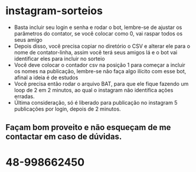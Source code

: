 # instagram-sorteios
- Basta incluir seu login e senha e rodar o bot, lembre-se de ajustar os parâmetros do contator, se você colocar como 0, vai raspar todos os seus amigo
- Depois disso, você precisa copiar no diretório o CSV e alterar ele para o nome de contator-linha, assim você terá seus amigos lá e o bot vai identificar eles para incluir no sorteio
- Você deve colocar o contador csv na posição 1 para começar a incluir os nomes na publicação, lembre-se não faça algo ilícito com esse bot, afinal a ideia é de estudos
- Você precisa então rodar o arquivo BAT, para que ele fique fazendo um loop de 2 em 2 minutos, ao qual o instagram não identifica ações erradas.
- Última consideração, só é liberado para publicação no instagram 5 publicações por login, depois de 2 minutos.
## Façam bom proveito e não esqueçam de me contactar em caso de dúvidas.

# 48-998662450
